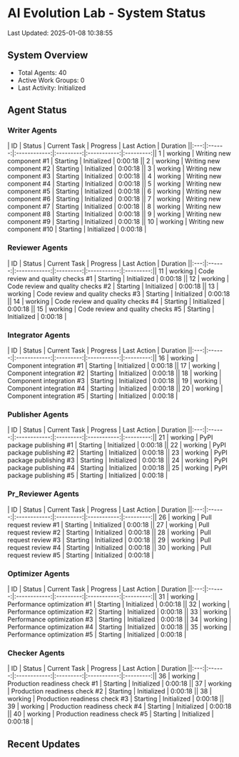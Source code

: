 # AI Evolution Lab - System Status
Last Updated: 2025-01-08 10:38:55

## System Overview
- Total Agents: 40
- Active Work Groups: 0
- Last Activity: Initialized

## Agent Status

### Writer Agents
| ID | Status | Current Task | Progress | Last Action | Duration ||:---:|:------:|:------------:|:---------:|:-----------:|:---------:|| 1 | working | Writing new component #1 | Starting | Initialized | 0:00:18 || 2 | working | Writing new component #2 | Starting | Initialized | 0:00:18 || 3 | working | Writing new component #3 | Starting | Initialized | 0:00:18 || 4 | working | Writing new component #4 | Starting | Initialized | 0:00:18 || 5 | working | Writing new component #5 | Starting | Initialized | 0:00:18 || 6 | working | Writing new component #6 | Starting | Initialized | 0:00:18 || 7 | working | Writing new component #7 | Starting | Initialized | 0:00:18 || 8 | working | Writing new component #8 | Starting | Initialized | 0:00:18 || 9 | working | Writing new component #9 | Starting | Initialized | 0:00:18 || 10 | working | Writing new component #10 | Starting | Initialized | 0:00:18 |
### Reviewer Agents
| ID | Status | Current Task | Progress | Last Action | Duration ||:---:|:------:|:------------:|:---------:|:-----------:|:---------:|| 11 | working | Code review and quality checks #1 | Starting | Initialized | 0:00:18 || 12 | working | Code review and quality checks #2 | Starting | Initialized | 0:00:18 || 13 | working | Code review and quality checks #3 | Starting | Initialized | 0:00:18 || 14 | working | Code review and quality checks #4 | Starting | Initialized | 0:00:18 || 15 | working | Code review and quality checks #5 | Starting | Initialized | 0:00:18 |
### Integrator Agents
| ID | Status | Current Task | Progress | Last Action | Duration ||:---:|:------:|:------------:|:---------:|:-----------:|:---------:|| 16 | working | Component integration #1 | Starting | Initialized | 0:00:18 || 17 | working | Component integration #2 | Starting | Initialized | 0:00:18 || 18 | working | Component integration #3 | Starting | Initialized | 0:00:18 || 19 | working | Component integration #4 | Starting | Initialized | 0:00:18 || 20 | working | Component integration #5 | Starting | Initialized | 0:00:18 |
### Publisher Agents
| ID | Status | Current Task | Progress | Last Action | Duration ||:---:|:------:|:------------:|:---------:|:-----------:|:---------:|| 21 | working | PyPI package publishing #1 | Starting | Initialized | 0:00:18 || 22 | working | PyPI package publishing #2 | Starting | Initialized | 0:00:18 || 23 | working | PyPI package publishing #3 | Starting | Initialized | 0:00:18 || 24 | working | PyPI package publishing #4 | Starting | Initialized | 0:00:18 || 25 | working | PyPI package publishing #5 | Starting | Initialized | 0:00:18 |
### Pr_Reviewer Agents
| ID | Status | Current Task | Progress | Last Action | Duration ||:---:|:------:|:------------:|:---------:|:-----------:|:---------:|| 26 | working | Pull request review #1 | Starting | Initialized | 0:00:18 || 27 | working | Pull request review #2 | Starting | Initialized | 0:00:18 || 28 | working | Pull request review #3 | Starting | Initialized | 0:00:18 || 29 | working | Pull request review #4 | Starting | Initialized | 0:00:18 || 30 | working | Pull request review #5 | Starting | Initialized | 0:00:18 |
### Optimizer Agents
| ID | Status | Current Task | Progress | Last Action | Duration ||:---:|:------:|:------------:|:---------:|:-----------:|:---------:|| 31 | working | Performance optimization #1 | Starting | Initialized | 0:00:18 || 32 | working | Performance optimization #2 | Starting | Initialized | 0:00:18 || 33 | working | Performance optimization #3 | Starting | Initialized | 0:00:18 || 34 | working | Performance optimization #4 | Starting | Initialized | 0:00:18 || 35 | working | Performance optimization #5 | Starting | Initialized | 0:00:18 |
### Checker Agents
| ID | Status | Current Task | Progress | Last Action | Duration ||:---:|:------:|:------------:|:---------:|:-----------:|:---------:|| 36 | working | Production readiness check #1 | Starting | Initialized | 0:00:18 || 37 | working | Production readiness check #2 | Starting | Initialized | 0:00:18 || 38 | working | Production readiness check #3 | Starting | Initialized | 0:00:18 || 39 | working | Production readiness check #4 | Starting | Initialized | 0:00:18 || 40 | working | Production readiness check #5 | Starting | Initialized | 0:00:18 |

## Recent Updates

